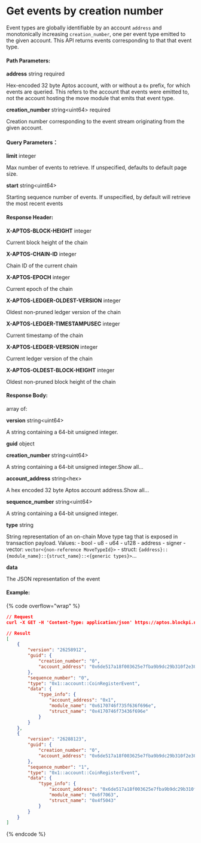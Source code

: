 # Get events by creation number

Event types are globally identifiable by an account `address` and monotonically increasing `creation_number`, one per event type emitted to the given account. This API returns events corresponding to that that event type.

#### **Path Parameters:**

**address** string required

Hex-encoded 32 byte Aptos account, with or without a `0x` prefix, for which events are queried. This refers to the account that events were emitted to, not the account hosting the move module that emits that event type.

**creation\_number** string\<uint64> required

Creation number corresponding to the event stream originating from the given account.

#### Query Parameters：

**limit** integer

Max number of events to retrieve. If unspecified, defaults to default page size.

**start** string\<uint64>

Starting sequence number of events. If unspecified, by default will retrieve the most recent events

#### **Response Header:**

**X-APTOS-BLOCK-HEIGHT** integer&#x20;

Current block height of the chain

**X-APTOS-CHAIN-ID** integer&#x20;

Chain ID of the current chain

**X-APTOS-EPOCH** integer&#x20;

Current epoch of the chain

**X-APTOS-LEDGER-OLDEST-VERSION** integer&#x20;

Oldest non-pruned ledger version of the chain

**X-APTOS-LEDGER-TIMESTAMPUSEC** integer&#x20;

Current timestamp of the chain

**X-APTOS-LEDGER-VERSION** integer&#x20;

Current ledger version of the chain

**X-APTOS-OLDEST-BLOCK-HEIGHT** integer&#x20;

Oldest non-pruned block height of the chain

#### **Response Body:**

array of:

**version** string\<uint64>

A string containing a 64-bit unsigned integer.

**guid** object&#x20;

&#x20;   **creation\_number** string\<uint64>

&#x20;   A string containing a 64-bit unsigned integer.Show all...

&#x20;   **account\_address** string\<hex>

&#x20;   A hex encoded 32 byte Aptos account address.Show all...

**sequence\_number** string\<uint64>

A string containing a 64-bit unsigned integer.

**type** string

String representation of an on-chain Move type tag that is exposed in transaction payload. Values: - bool - u8 - u64 - u128 - address - signer - vector: `vector<{non-reference MoveTypeId}>` - struct: `{address}::{module_name}::{struct_name}::<{generic types}>`...

**data**

The JSON representation of the event

#### Example:

{% code overflow="wrap" %}
```json
// Request
curl -X GET -H 'Content-Type: application/json' https://aptos.blockpi.network/aptos/v1/your_api_key/v1/accounts/0x6de517a18f003625e7fba9b9dc29b310f2e3026bbeb1997b3ada9de1e3cec8d6/events/0

// Result
[
    {
        "version": "26258912",
        "guid": {
            "creation_number": "0",
            "account_address": "0x6de517a18f003625e7fba9b9dc29b310f2e3026bbeb1997b3ada9de1e3cec8d6"
        },
        "sequence_number": "0",
        "type": "0x1::account::CoinRegisterEvent",
        "data": {
            "type_info": {
                "account_address": "0x1",
                "module_name": "0x6170746f735f636f696e",
                "struct_name": "0x4170746f73436f696e"
            }
        }
    },
    {
        "version": "26288123",
        "guid": {
            "creation_number": "0",
            "account_address": "0x6de517a18f003625e7fba9b9dc29b310f2e3026bbeb1997b3ada9de1e3cec8d6"
        },
        "sequence_number": "1",
        "type": "0x1::account::CoinRegisterEvent",
        "data": {
            "type_info": {
                "account_address": "0x6de517a18f003625e7fba9b9dc29b310f2e3026bbeb1997b3ada9de1e3cec8d6",
                "module_name": "0x6f7063",
                "struct_name": "0x4f5043"
            }
        }
    }
]
```
{% endcode %}
